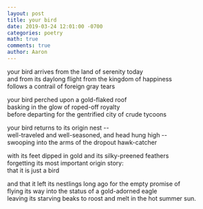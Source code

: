 ```yaml
---
layout: post
title: your bird
date: 2019-03-24 12:01:00 -0700
categories: poetry 
math: true
comments: true
author: Aaron
---
```



your bird arrives from the land of serenity today  
and from its daylong flight from the kingdom of happiness  
follows a contrail of foreign gray tears  

your bird perched upon a gold-flaked roof  
basking in the glow of roped-off royalty  
before departing for the gentrified city of crude tycoons  

your bird returns to its origin nest --  
well-traveled and well-seasoned, and head hung high --  
swooping into the arms of the dropout hawk-catcher  

with its feet dipped in gold and its silky-preened feathers  
forgetting its most important origin story:  
that it is just a bird  

and that it left its nestlings long ago for the empty promise of  
flying its way into the status of a gold-adorned eagle  
leaving its starving beaks to roost and melt in the hot summer sun.